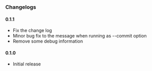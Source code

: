 ### Changelogs

#### 0.1.1

- Fix the change log
- Minor bug fix to the message when running as --commit option
- Remove some debug information

#### 0.1.0

- Initial release
